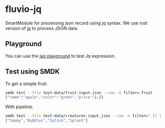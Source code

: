 # fluvio-jq

SmartModule for processing json record using jq syntax.  We use rust version of [jq](https://github.com/01mf02/jaq/tree/main/) to process JSON data.

## Playground

You can use the [jaq playground](https://gedenkt.at/jaq/) to test Jq expression.

## Test using SMDK

To get a simple fruit:

```bash
smdk test --file test-data/fruit-input.json --raw -e filter=.fruit
{"name":"apple","color":"green","price":1.2}
```

With pipeline:

```bash
smdk test --file test-data/creatures-input.json --raw -e filter=".[] | .name"
["Sammy","Bubbles","Splish","Splash"]
```